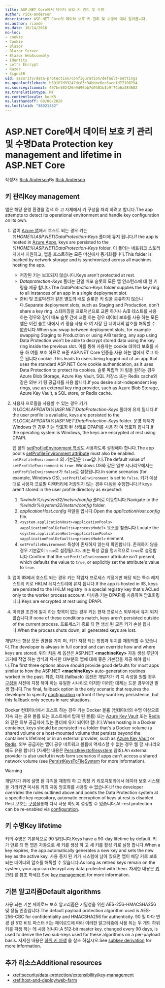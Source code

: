```yaml
---
title: ASP.NET Core에서 데이터 보호 키 관리 및 수명
author: rick-anderson
description: ASP.NET Core의 데이터 보호 키 관리 및 수명에 대해 알아봅니다.
ms.author: riande
ms.date: 10/14/2016
no-loc:
- cookie
- Cookie
- Blazor
- Blazor Server
- Blazor WebAssembly
- Identity
- Let's Encrypt
- Razor
- SignalR
uid: security/data-protection/configuration/default-settings
ms.openlocfilehash: b39187d93247dc83c34bbbe6ec6accfd77108794
ms.sourcegitcommit: 497be502426e9d90bb7d0401b1b9f74b6a384682
ms.translationtype: MT
ms.contentlocale: ko-KR
ms.lasthandoff: 08/08/2020
ms.locfileid: "88021382"
---
```

# <a name="data-protection-key-management-and-lifetime-in-aspnet-core"></a><span data-ttu-id="3bbac-103">ASP.NET Core에서 데이터 보호 키 관리 및 수명</span><span class="sxs-lookup"><span data-stu-id="3bbac-103">Data Protection key management and lifetime in ASP.NET Core</span></span>

<span data-ttu-id="3bbac-104">작성자: [Rick Anderson](https://twitter.com/RickAndMSFT)</span><span class="sxs-lookup"><span data-stu-id="3bbac-104">By [Rick Anderson](https://twitter.com/RickAndMSFT)</span></span>

## <a name="key-management"></a><span data-ttu-id="3bbac-105">키 관리</span><span class="sxs-lookup"><span data-stu-id="3bbac-105">Key management</span></span>

<span data-ttu-id="3bbac-106">앱은 해당 운영 환경을 검색 하 고 자체에서 키 구성을 처리 하려고 합니다.</span><span class="sxs-lookup"><span data-stu-id="3bbac-106">The app attempts to detect its operational environment and handle key configuration on its own.</span></span>

1. <span data-ttu-id="3bbac-107">앱이 [Azure 앱](https://azure.microsoft.com/services/app-service/)에서 호스트 되는 경우 키는 *%HOME%\ASP.NET\DataProtection-Keys* 폴더에 유지 됩니다.</span><span class="sxs-lookup"><span data-stu-id="3bbac-107">If the app is hosted in [Azure Apps](https://azure.microsoft.com/services/app-service/), keys are persisted to the *%HOME%\ASP.NET\DataProtection-Keys* folder.</span></span> <span data-ttu-id="3bbac-108">이 폴더는 네트워크 스토리지에서 지원하고, 앱을 호스트하는 모든 머신에서 동기화됩니다.</span><span class="sxs-lookup"><span data-stu-id="3bbac-108">This folder is backed by network storage and is synchronized across all machines hosting the app.</span></span>
   * <span data-ttu-id="3bbac-109">저장된 키는 보호되지 않습니다.</span><span class="sxs-lookup"><span data-stu-id="3bbac-109">Keys aren't protected at rest.</span></span>
   * <span data-ttu-id="3bbac-110">*Dataprotection-Keys* 폴더는 단일 배포 슬롯의 모든 앱 인스턴스에 대 한 키 링을 제공 합니다.</span><span class="sxs-lookup"><span data-stu-id="3bbac-110">The *DataProtection-Keys* folder supplies the key ring to all instances of an app in a single deployment slot.</span></span>
   * <span data-ttu-id="3bbac-111">준비 및 프로덕션과 같은 별도의 배포 슬롯은 키 링을 공유하지 않습니다.</span><span class="sxs-lookup"><span data-stu-id="3bbac-111">Separate deployment slots, such as Staging and Production, don't share a key ring.</span></span> <span data-ttu-id="3bbac-112">스테이징을 프로덕션으로 교환 하거나 A/B 테스트를 사용 하는 경우와 같이 배포 슬롯 간에 교환 하는 경우 데이터 보호를 사용 하는 모든 앱은 이전 슬롯 내에서 키 링을 사용 하 여 저장 된 데이터의 암호를 해독할 수 없습니다.</span><span class="sxs-lookup"><span data-stu-id="3bbac-112">When you swap between deployment slots, for example swapping Staging to Production or using A/B testing, any app using Data Protection won't be able to decrypt stored data using the key ring inside the previous slot.</span></span> <span data-ttu-id="3bbac-113">이를 통해 사용자는 cookie 데이터 보호를 사용 하 여를 보호 하므로 표준 ASP.NET Core 인증을 사용 하는 앱에서 로그 아웃 됩니다 cookie .</span><span class="sxs-lookup"><span data-stu-id="3bbac-113">This leads to users being logged out of an app that uses the standard ASP.NET Core cookie authentication, as it uses Data Protection to protect its cookies.</span></span> <span data-ttu-id="3bbac-114">슬롯 독립적 키 링을 원하는 경우 Azure Blob Storage, Azure Key Vault, SQL 저장소 또는 Redis cache와 같은 외부 키 링 공급자를 사용 합니다.</span><span class="sxs-lookup"><span data-stu-id="3bbac-114">If you desire slot-independent key rings, use an external key ring provider, such as Azure Blob Storage, Azure Key Vault, a SQL store, or Redis cache.</span></span>

1. <span data-ttu-id="3bbac-115">사용자 프로필을 사용할 수 있는 경우 키가 *%LOCALAPPDATA%\ASP.NET\DataProtection-Keys* 폴더에 유지 됩니다.</span><span class="sxs-lookup"><span data-stu-id="3bbac-115">If the user profile is available, keys are persisted to the *%LOCALAPPDATA%\ASP.NET\DataProtection-Keys* folder.</span></span> <span data-ttu-id="3bbac-116">운영 체제가 Windows 인 경우 키는 암호화 된 상태로 DPAPI를 사용 하 여 암호화 됩니다.</span><span class="sxs-lookup"><span data-stu-id="3bbac-116">If the operating system is Windows, the keys are encrypted at rest using DPAPI.</span></span>

   <span data-ttu-id="3bbac-117">앱 풀의 [setProfileEnvironment 특성](/iis/configuration/system.applicationhost/applicationpools/add/processmodel#configuration)도 사용하도록 설정해야 합니다.</span><span class="sxs-lookup"><span data-stu-id="3bbac-117">The app pool's [setProfileEnvironment attribute](/iis/configuration/system.applicationhost/applicationpools/add/processmodel#configuration) must also be enabled.</span></span> <span data-ttu-id="3bbac-118">`setProfileEnvironment` 의 기본값은 `true`입니다.</span><span class="sxs-lookup"><span data-stu-id="3bbac-118">The default value of `setProfileEnvironment` is `true`.</span></span> <span data-ttu-id="3bbac-119">Windows OS와 같은 일부 시나리오에서는 `setProfileEnvironment`가 `false`로 설정됩니다.</span><span class="sxs-lookup"><span data-stu-id="3bbac-119">In some scenarios (for example, Windows OS), `setProfileEnvironment` is set to `false`.</span></span> <span data-ttu-id="3bbac-120">키가 예상대로 사용자 프로필 디렉터리에 저장되지 않는 경우 다음을 수행합니다.</span><span class="sxs-lookup"><span data-stu-id="3bbac-120">If keys aren't stored in the user profile directory as expected:</span></span>

   1. <span data-ttu-id="3bbac-121">*%windir%/system32/inetsrv/config* 폴더로 이동합니다.</span><span class="sxs-lookup"><span data-stu-id="3bbac-121">Navigate to the *%windir%/system32/inetsrv/config* folder.</span></span>
   1. <span data-ttu-id="3bbac-122">*applicationHost.config* 파일을 엽니다.</span><span class="sxs-lookup"><span data-stu-id="3bbac-122">Open the *applicationHost.config* file.</span></span>
   1. <span data-ttu-id="3bbac-123">`<system.applicationHost><applicationPools><applicationPoolDefaults><processModel>` 요소를 찾습니다.</span><span class="sxs-lookup"><span data-stu-id="3bbac-123">Locate the `<system.applicationHost><applicationPools><applicationPoolDefaults><processModel>` element.</span></span>
   1. <span data-ttu-id="3bbac-124">`setProfileEnvironment` 특성이 존재하지 않는지 확인합니다. 존재하지 않을 경우 기본값이 `true`로 설정됩니다. 또는 특성 값을 명시적으로 `true`로 설정합니다.</span><span class="sxs-lookup"><span data-stu-id="3bbac-124">Confirm that the `setProfileEnvironment` attribute isn't present, which defaults the value to `true`, or explicitly set the attribute's value to `true`.</span></span>

1. <span data-ttu-id="3bbac-125">앱이 IIS에서 호스트 되는 경우 키는 작업자 프로세스 계정에만 해당 되는 특수 레지스트리 키로 HKLM 레지스트리에 유지 됩니다.</span><span class="sxs-lookup"><span data-stu-id="3bbac-125">If the app is hosted in IIS, keys are persisted to the HKLM registry in a special registry key that's ACLed only to the worker process account.</span></span> <span data-ttu-id="3bbac-126">미사용 키는 DPAPI를 사용하여 암호화됩니다.</span><span class="sxs-lookup"><span data-stu-id="3bbac-126">Keys are encrypted at rest using DPAPI.</span></span>

1. <span data-ttu-id="3bbac-127">이러한 조건에 일치 하는 항목이 없는 경우 키는 현재 프로세스 외부에서 유지 되지 않습니다.</span><span class="sxs-lookup"><span data-stu-id="3bbac-127">If none of these conditions match, keys aren't persisted outside of the current process.</span></span> <span data-ttu-id="3bbac-128">프로세스가 종료 되 면 생성 된 모든 키가 손실 됩니다.</span><span class="sxs-lookup"><span data-stu-id="3bbac-128">When the process shuts down, all generated keys are lost.</span></span>

<span data-ttu-id="3bbac-129">개발자는 항상 모든 권한을 가지 며, 키가 저장 되는 방법과 위치를 재정의할 수 있습니다.</span><span class="sxs-lookup"><span data-stu-id="3bbac-129">The developer is always in full control and can override how and where keys are stored.</span></span> <span data-ttu-id="3bbac-130">위의 처음 세 옵션은 ASP.NET **\<machineKey>** 자동 생성 루틴이 과거에 작업 하는 방식과 유사한 대부분의 앱에 대해 좋은 기본값을 제공 해야 합니다.</span><span class="sxs-lookup"><span data-stu-id="3bbac-130">The first three options above should provide good defaults for most apps similar to how the ASP.NET **\<machineKey>** auto-generation routines worked in the past.</span></span> <span data-ttu-id="3bbac-131">최종, 대체 (fallback) 옵션은 개발자가 키 지 속성을 원할 경우 [구성을](xref:security/data-protection/configuration/overview) 사전에 지정 해야 하는 유일한 시나리오 이지만 이러한 대체는 드문 경우에만 발생 합니다.</span><span class="sxs-lookup"><span data-stu-id="3bbac-131">The final, fallback option is the only scenario that requires the developer to specify [configuration](xref:security/data-protection/configuration/overview) upfront if they want key persistence, but this fallback only occurs in rare situations.</span></span>

<span data-ttu-id="3bbac-132">Docker 컨테이너에서 호스트 하는 경우 키는 Docker 볼륨 (컨테이너의 수명 이상으로 지속 되는 공유 볼륨 또는 호스트에서 탑재 된 볼륨) 또는 [Azure Key Vault](https://azure.microsoft.com/services/key-vault/) 또는 [Redis](https://redis.io/)와 같은 외부 공급자에 있는 폴더에 유지 되어야 합니다.</span><span class="sxs-lookup"><span data-stu-id="3bbac-132">When hosting in a Docker container, keys should be persisted in a folder that's a Docker volume (a shared volume or a host-mounted volume that persists beyond the container's lifetime) or in an external provider, such as [Azure Key Vault](https://azure.microsoft.com/services/key-vault/) or [Redis](https://redis.io/).</span></span> <span data-ttu-id="3bbac-133">외부 공급자는 앱이 공유 네트워크 볼륨에 액세스할 수 없는 경우 웹 팜 시나리오에도 유용 합니다 (자세한 내용은 [Persistkeystofilesystem](xref:security/data-protection/configuration/overview#persistkeystofilesystem) 참조).</span><span class="sxs-lookup"><span data-stu-id="3bbac-133">An external provider is also useful in web farm scenarios if apps can't access a shared network volume (see [PersistKeysToFileSystem](xref:security/data-protection/configuration/overview#persistkeystofilesystem) for more information).</span></span>

> [!WARNING]
> <span data-ttu-id="3bbac-134">개발자가 위에 설명 된 규칙을 재정의 하 고 특정 키 리포지토리에서 데이터 보호 시스템을 가리키면 미사용 키의 자동 암호화를 사용할 수 없습니다.</span><span class="sxs-lookup"><span data-stu-id="3bbac-134">If the developer overrides the rules outlined above and points the Data Protection system at a specific key repository, automatic encryption of keys at rest is disabled.</span></span> <span data-ttu-id="3bbac-135">Rest 보호는 [구성을](xref:security/data-protection/configuration/overview)통해 다시 사용 하도록 설정할 수 있습니다.</span><span class="sxs-lookup"><span data-stu-id="3bbac-135">At-rest protection can be re-enabled via [configuration](xref:security/data-protection/configuration/overview).</span></span>

## <a name="key-lifetime"></a><span data-ttu-id="3bbac-136">키 수명</span><span class="sxs-lookup"><span data-stu-id="3bbac-136">Key lifetime</span></span>

<span data-ttu-id="3bbac-137">키의 수명은 기본적으로 90 일입니다.</span><span class="sxs-lookup"><span data-stu-id="3bbac-137">Keys have a 90-day lifetime by default.</span></span> <span data-ttu-id="3bbac-138">키가 만료 되 면 앱은 자동으로 새 키를 생성 하 고 새 키를 활성 키로 설정 합니다.</span><span class="sxs-lookup"><span data-stu-id="3bbac-138">When a key expires, the app automatically generates a new key and sets the new key as the active key.</span></span> <span data-ttu-id="3bbac-139">사용 중지 된 키가 시스템에 남아 있으면 앱이 해당 키로 보호 되는 데이터의 암호를 해독할 수 있습니다.</span><span class="sxs-lookup"><span data-stu-id="3bbac-139">As long as retired keys remain on the system, your app can decrypt any data protected with them.</span></span> <span data-ttu-id="3bbac-140">자세한 내용은 [키 관리](xref:security/data-protection/implementation/key-management#key-expiration-and-rolling) 를 참조 하세요.</span><span class="sxs-lookup"><span data-stu-id="3bbac-140">See [key management](xref:security/data-protection/implementation/key-management#key-expiration-and-rolling) for more information.</span></span>

## <a name="default-algorithms"></a><span data-ttu-id="3bbac-141">기본 알고리즘</span><span class="sxs-lookup"><span data-stu-id="3bbac-141">Default algorithms</span></span>

<span data-ttu-id="3bbac-142">사용 되는 기본 페이로드 보호 알고리즘은 기밀성을 위한 AES-256-HMACSHA256 및 정품 인증입니다.</span><span class="sxs-lookup"><span data-stu-id="3bbac-142">The default payload protection algorithm used is AES-256-CBC for confidentiality and HMACSHA256 for authenticity.</span></span> <span data-ttu-id="3bbac-143">90 일 마다 변경 된 512 비트 마스터 키는 페이로드에 따라 이러한 알고리즘에 사용 되는 두 개의 하위 키를 파생 하는 데 사용 됩니다.</span><span class="sxs-lookup"><span data-stu-id="3bbac-143">A 512-bit master key, changed every 90 days, is used to derive the two sub-keys used for these algorithms on a per-payload basis.</span></span> <span data-ttu-id="3bbac-144">자세한 내용은 [하위 키 파생](xref:security/data-protection/implementation/subkeyderivation#additional-authenticated-data-and-subkey-derivation) 을 참조 하십시오.</span><span class="sxs-lookup"><span data-stu-id="3bbac-144">See [subkey derivation](xref:security/data-protection/implementation/subkeyderivation#additional-authenticated-data-and-subkey-derivation) for more information.</span></span>

## <a name="additional-resources"></a><span data-ttu-id="3bbac-145">추가 리소스</span><span class="sxs-lookup"><span data-stu-id="3bbac-145">Additional resources</span></span>

* <xref:security/data-protection/extensibility/key-management>
* <xref:host-and-deploy/web-farm>
